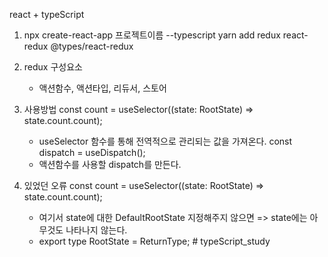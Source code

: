 react + typeScript

1. npx create-react-app 프로젝트이름 --typescript
   yarn add redux react-redux @types/react-redux

2. redux 구성요소
   - 액션함수, 액션타입, 리듀서, 스토어

3. 사용방법
    const count = useSelector((state: RootState) => state.count.count);
    - useSelector 함수를 통해 전역적으로 관리되는 값을 가져온다.
    const dispatch = useDispatch();
    - 액션함수를 사용할 dispatch를 만든다.

4. 있었던 오류
     const count = useSelector((state: RootState) => state.count.count);
      - 여기서 state에 대한 DefaultRootState 지정해주지 않으면 => state에는 아무것도 나타나지 않는다.
      - export type RootState = ReturnType<typeof rootReducer>;
#   t y p e S c r i p t _ s t u d y  
 